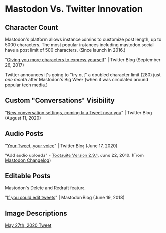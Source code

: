 # Mastodon Vs. Twitter Innovation

## Character Count

Mastodon's platform allows instance admins to customize post length, up to 5000 characters. The most popular instances including mastodon.social have a post limit of 500 characters. (Since launch in 2016.)

"[Giving you more characters to express yourself](https://blog.twitter.com/en_us/topics/product/2017/Giving-you-more-characters-to-express-yourself.html)" | Twitter Blog (September 26, 2017)

Twitter announces it's going to "try out" a doubled character limit (280) just *one month* after Mastodon's Big Week (when it was circulated around popular tech media.)

## Custom "Conversations" Visibility

"[New conversation settings, coming to a Tweet near you](https://blog.twitter.com/en_us/topics/product/2020/new-conversation-settings-coming-to-a-tweet-near-you.html)" | Twitter Blog (August 11, 2020)

## Audio Posts

"[Your Tweet, your voice](https://blog.twitter.com/en_us/topics/product/2020/your-tweet-your-voice.html)" | Twitter Blog (June 17, 2020)

"Add audio uploads" - [Tootsuite Version 2.9.1](https://github.com/tootsuite/mastodon/releases/tag/v2.9.1), June 22, 2019. (From [Mastodon Changelog](https://github.com/extratone/mastodon/blob/master/CHANGELOG.md))

## Editable Posts

Mastodon's Delete and Redraft feature.

"[If you could edit tweets](https://blog.joinmastodon.org/2018/06/if-you-could-edit-tweets/)" | Mastodon Blog (June 19, 2018)

## Image Descriptions

[May 27th, 2020 Tweet](https://twitter.com/TwitterA11y/status/1265689579371323392)
